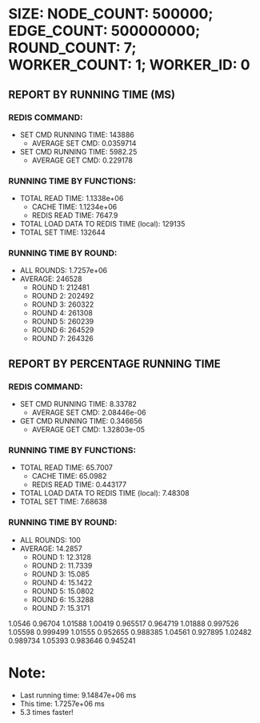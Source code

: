 
# SIZE: NODE_COUNT: 500000; EDGE_COUNT: 500000000; ROUND_COUNT: 7; WORKER_COUNT: 1; WORKER_ID: 0

## REPORT BY RUNNING TIME (MS)

 ### REDIS COMMAND:

  + SET CMD RUNNING TIME: 143886
    + AVERAGE SET CMD: 0.0359714
  + SET CMD RUNNING TIME: 5982.25
    + AVERAGE GET CMD: 0.229178

 ### RUNNING TIME BY FUNCTIONS:

  + TOTAL READ TIME: 1.1338e+06
    + CACHE TIME: 1.1234e+06
    + REDIS READ TIME: 7647.9
  + TOTAL LOAD DATA TO REDIS TIME (local): 129135
  + TOTAL SET TIME: 132644

 ### RUNNING TIME BY ROUND:

  + ALL ROUNDS: 1.7257e+06
  + AVERAGE: 246528
     + ROUND 1: 212481
     + ROUND 2: 202492
     + ROUND 3: 260322
     + ROUND 4: 261308
     + ROUND 5: 260239
     + ROUND 6: 264529
     + ROUND 7: 264326

## REPORT BY PERCENTAGE RUNNING TIME

 ### REDIS COMMAND:

  + SET CMD RUNNING TIME: 8.33782
    + AVERAGE SET CMD: 2.08446e-06
  + GET CMD RUNNING TIME: 0.346656
    + AVERAGE GET CMD: 1.32803e-05

 ### RUNNING TIME BY FUNCTIONS:

  + TOTAL READ TIME: 65.7007
    + CACHE TIME: 65.0982
    + REDIS READ TIME: 0.443177
  + TOTAL LOAD DATA TO REDIS TIME (local): 7.48308
  + TOTAL SET TIME: 7.68638

 ### RUNNING TIME BY ROUND:

  + ALL ROUNDS: 100
  + AVERAGE: 14.2857
     + ROUND 1: 12.3128
     + ROUND 2: 11.7339
     + ROUND 3: 15.085
     + ROUND 4: 15.1422
     + ROUND 5: 15.0802
     + ROUND 6: 15.3288
     + ROUND 7: 15.3171

1.0546 0.96704 1.01588 1.00419 0.965517 0.964719 1.01888 0.997526 1.05598 0.999499 1.01555 0.952655 0.988385 1.04561 0.927895 1.02482 0.989734 1.05393 0.983646 0.945241 

# Note:

+ Last running time: 9.14847e+06 ms
+ This time: 1.7257e+06 ms
+ 5.3 times faster!